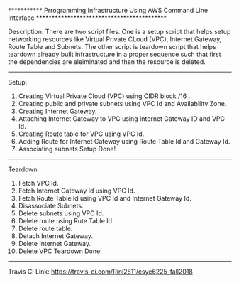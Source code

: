 *********** Prrogramming Infrastructure Using AWS Command Line Interface ******************************************

Description: There are two script files. One is a setup script that helps setup networking resources like Virtual Private CLoud (VPC), Internet Gateway, Route Table and Subnets. The other script is teardown script that helps teardown already built infrastructure in a proper sequence such that first the dependencies are eleiminated and then the resource is deleted.

*******************************************************************************************************************

Setup:
1) Creating Virtual Private Cloud (VPC) using CIDR block /16 .
2) Creating public and private subnets using VPC Id and Availability Zone.
3) Creating Internet Gateway. 
4) Attaching Internet Gateway to VPC using Internet Gateway ID and VPC Id.
5) Creating Route table for VPC using VPC Id.
6) Adding Route for Internet Gateway using Route Table Id and Gateway Id.
7) Associating subnets
Setup Done!
********************************************************************************************************************

Teardown:
1) Fetch VPC Id. 
2) Fetch Internet Gateway Id using VPC Id.
3) Fetch Route Table Id using VPC Id and Internet Gateway Id.
4) Disassociate Subnets.
5) Delete subnets using VPC Id.
6) Delete route using Rute Table Id.
7) Delete route table.
8) Detach Internet Gateway.
9) Delete Internet Gateway.
10) Delete VPC
Teardown Done!
********************************************************************************************************************

Travis CI Link:
https://travis-ci.com/Rini2511/csye6225-fall2018 

